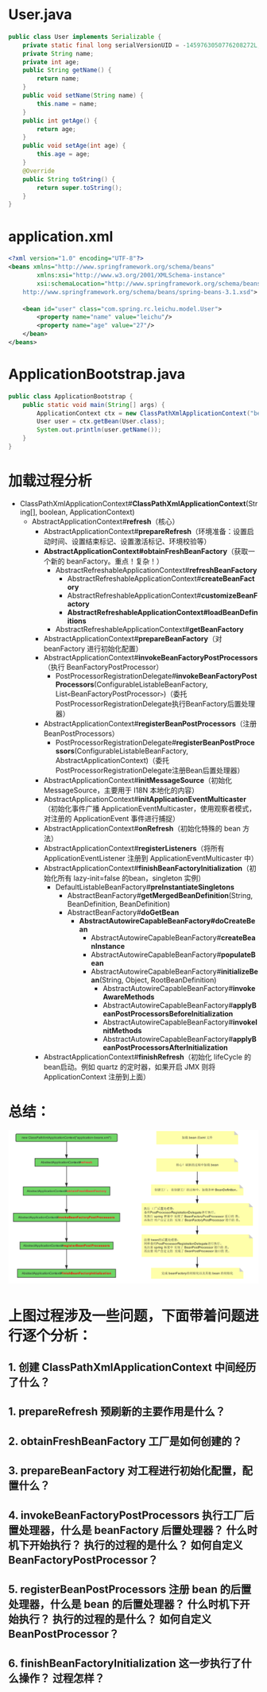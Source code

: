 # User.java
```java
public class User implements Serializable {
    private static final long serialVersionUID = -1459763050776208272L;
    private String name;
    private int age;
    public String getName() {
        return name;
    }
    public void setName(String name) {
        this.name = name;
    }
    public int getAge() {
        return age;
    }
    public void setAge(int age) {
        this.age = age;
    }
    @Override
    public String toString() {
        return super.toString();
    }
}
```

# application.xml
```xml
<?xml version="1.0" encoding="UTF-8"?>
<beans xmlns="http://www.springframework.org/schema/beans"
        xmlns:xsi="http://www.w3.org/2001/XMLSchema-instance"
        xsi:schemaLocation="http://www.springframework.org/schema/beans
    http://www.springframework.org/schema/beans/spring-beans-3.1.xsd">
    
    <bean id="user" class="com.spring.rc.leichu.model.User">
        <property name="name" value="leichu"/>
        <property name="age" value="27"/>
    </bean>
</beans>
```

# ApplicationBootstrap.java
```java
public class ApplicationBootstrap {
    public static void main(String[] args) {
        ApplicationContext ctx = new ClassPathXmlApplicationContext("beans.xml");
        User user = ctx.getBean(User.class);
        System.out.println(user.getName());
    }
}
```
# 加载过程分析
- ClassPathXmlApplicationContext#**ClassPathXmlApplicationContext**(String[], boolean, ApplicationContext)
    - AbstractApplicationContext#**refresh**（核心）
        - AbstractApplicationContext#**prepareRefresh**（环境准备：设置启动时间、设置结束标记、设置激活标记、环境校验等）
        - **AbstractApplicationContext#obtainFreshBeanFactory**（获取一个新的 beanFactory。重点！复杂！）
            - AbstractRefreshableApplicationContext#**refreshBeanFactory**
                - AbstractRefreshableApplicationContext#**createBeanFactory**
                - AbstractRefreshableApplicationContext#**customizeBeanFactory**
                - **AbstractRefreshableApplicationContext#loadBeanDefinitions**
            - AbstractRefreshableApplicationContext#**getBeanFactory**
        - AbstractApplicationContext#**prepareBeanFactory**（对 beanFactory 进行初始化配置）
        - AbstractApplicationContext#**invokeBeanFactoryPostProcessors**（执行 BeanFactoryPostProcessor）
            - PostProcessorRegistrationDelegate#**invokeBeanFactoryPostProcessors**(ConfigurableListableBeanFactory, List`<`BeanFactoryPostProcessor`>`)（委托PostProcessorRegistrationDelegate执行BeanFactory后置处理器）
        - AbstractApplicationContext#**registerBeanPostProcessors**（注册 BeanPostProcessors）
            - PostProcessorRegistrationDelegate#**registerBeanPostProcessors**(ConfigurableListableBeanFactory, AbstractApplicationContext)（委托PostProcessorRegistrationDelegate注册Bean后置处理器）
        - AbstractApplicationContext#**initMessageSource**（初始化 MessageSource，主要用于 I18N 本地化的内容）
        - AbstractApplicationContext#**initApplicationEventMulticaster**（初始化事件广播 ApplicationEventMulticaster，使用观察者模式，对注册的 ApplicationEvent 事件进行捕捉）
        - AbstractApplicationContext#**onRefresh**（初始化特殊的 bean 方法）
        - AbstractApplicationContext#**registerListeners**（将所有 ApplicationEventListener 注册到 ApplicationEventMulticaster 中）
        - AbstractApplicationContext#**finishBeanFactoryInitialization**（初始化所有 lazy-init=false 的bean，singleton 实例）
            - DefaultListableBeanFactory#**preInstantiateSingletons**
                - AbstractBeanFactory#**getMergedBeanDefinition**(String, BeanDefinition, BeanDefinition)
                - AbstractBeanFactory#**doGetBean**
                    - **AbstractAutowireCapableBeanFactory#doCreateBean**
                        - AbstractAutowireCapableBeanFactory#**createBeanInstance**
                        - AbstractAutowireCapableBeanFactory#**populateBean**
                        - AbstractAutowireCapableBeanFactory#**initializeBean**(String, Object, RootBeanDefinition)
                            - AbstractAutowireCapableBeanFactory#**invokeAwareMethods**
                            - AbstractAutowireCapableBeanFactory#**applyBeanPostProcessorsBeforeInitialization**
                            - AbstractAutowireCapableBeanFactory#**invokeInitMethods**
                            - AbstractAutowireCapableBeanFactory#**applyBeanPostProcessorsAfterInitialization**
        - AbstractApplicationContext#**finishRefresh**（初始化 lifeCycle 的bean启动。例如 quartz 的定时器，如果开启 JMX 则将 ApplicationContext 注册到上面）


# 总结：

![初始化加载流程图](/images/spring/初始化加载流程图.png)

# 上图过程涉及一些问题，下面带着问题进行逐个分析：
## 1. 创建 ClassPathXmlApplicationContext 中间经历了什么？
## 1. prepareRefresh 预刷新的主要作用是什么？
## 2. obtainFreshBeanFactory 工厂是如何创建的？
## 3. prepareBeanFactory 对工程进行初始化配置，配置什么？
## 4. invokeBeanFactoryPostProcessors 执行工厂后置处理器，什么是 beanFactory 后置处理器？ 什么时机下开始执行？ 执行的过程的是什么？ 如何自定义 BeanFactoryPostProcessor？
## 5. registerBeanPostProcessors 注册 bean 的后置处理器，什么是 bean 的后置处理器？ 什么时机下开始执行？ 执行的过程的是什么？ 如何自定义 BeanPostProcessor？
## 6. finishBeanFactoryInitialization 这一步执行了什么操作？ 过程怎样？

